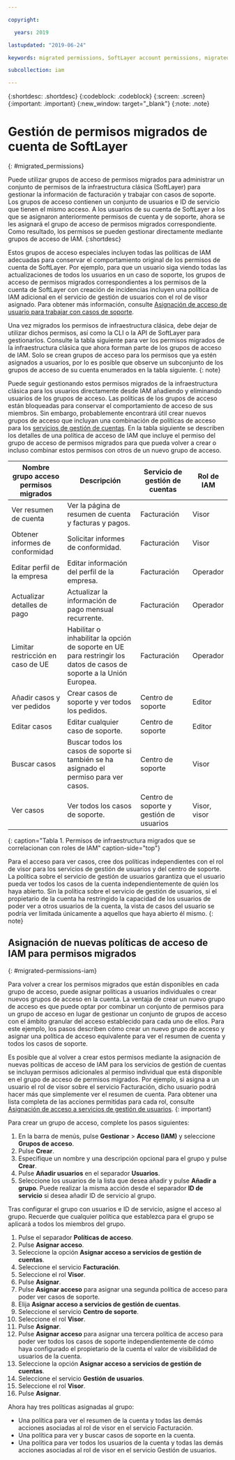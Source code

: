 ```yaml
---

copyright:

  years: 2019

lastupdated: "2019-06-24"

keywords: migrated permissions, SoftLayer account permissions, migrated permission access group, migrated classic infrastructure permissions

subcollection: iam

---
```


{:shortdesc: .shortdesc}
{:codeblock: .codeblock}
{:screen: .screen}
{:important: .important}
{:new_window: target="_blank"}
{:note: .note}


# Gestión de permisos migrados de cuenta de SoftLayer
{: #migrated_permissions}

Puede utilizar grupos de acceso de permisos migrados para administrar un conjunto de permisos de la infraestructura clásica (SoftLayer) para gestionar la información de facturación y trabajar con casos de soporte. Los grupos de acceso contienen un conjunto de usuarios e ID de servicio que tienen el mismo acceso. A los usuarios de su cuenta de SoftLayer a los que se asignaron anteriormente permisos de cuenta y de soporte, ahora se les asignará el grupo de acceso de permisos migrados correspondiente. Como resultado, los permisos se pueden gestionar directamente mediante grupos de acceso de IAM.
{:shortdesc}

Estos grupos de acceso especiales incluyen todas las políticas de IAM adecuadas para conservar el comportamiento original de los permisos de cuenta de SoftLayer. Por ejemplo, para que un usuario siga viendo todas las actualizaciones de todos los usuarios en un caso de soporte, los grupos de acceso de permisos migrados correspondientes a los permisos de la cuenta de SoftLayer con creación de incidencias incluyen una política de IAM adicional en el servicio de gestión de usuarios con el rol de visor asignado. Para obtener más información, consulte [Asignación de acceso de usuario para trabajar con casos de soporte](/docs/get-support?topic=get-support-access#access).

Una vez migrados los permisos de infraestructura clásica, debe dejar de utilizar dichos permisos, así como la CLI o la API de SoftLayer para gestionarlos. Consulte la tabla siguiente para ver los permisos migrados de la infraestructura clásica que ahora forman parte de los grupos de acceso de IAM. Solo se crean grupos de acceso para los permisos que ya estén asignados a usuarios, por lo es posible que observe un subconjunto de los grupos de acceso de su cuenta enumerados en la tabla siguiente.
{: note}

Puede seguir gestionando estos permisos migrados de la infraestructura clásica para los usuarios directamente desde IAM añadiendo y eliminando usuarios de los grupos de acceso. Las políticas de los grupos de acceso están bloqueadas para conservar el comportamiento de acceso de sus miembros. Sin embargo, probablemente encontrará útil crear nuevos grupos de acceso que incluyan una combinación de políticas de acceso para los [servicios de gestión de cuentas](/docs/iam?topic=iam-account-services#account-services). En la tabla siguiente se describen los detalles de una política de acceso de IAM que incluye el permiso del grupo de acceso de permisos migrados para que pueda volver a crear o incluso combinar estos permisos con otros de un nuevo grupo de acceso.

| Nombre grupo acceso permisos migrados | Descripción | Servicio de gestión de cuentas | Rol de IAM |
|-----------------------------------|-------------|-----------------------------------------|----------|
| Ver resumen de cuenta | Ver la página de resumen de cuenta y facturas y pagos.  |  Facturación |  Visor    |
| Obtener informes de conformidad | Solicitar informes de conformidad. | Facturación |    Visor |
| Editar perfil de la empresa | Editar información del perfil de la empresa. | Facturación  | Operador |
| Actualizar detalles de pago | Actualizar la información de pago mensual recurrente. | Facturación   | Operador |
| Limitar restricción en caso de UE | Habilitar o inhabilitar la opción de soporte en UE para restringir los datos de casos de soporte a la Unión Europea.  |   Facturación |   Operador   |
| Añadir casos y ver pedidos | Crear casos de soporte y ver todos los pedidos.  | Centro de soporte |   Editor   |
| Editar casos | Editar cualquier caso de soporte. | Centro de soporte |   Editor |
| Buscar casos | Buscar todos los casos de soporte si también se ha asignado el permiso para ver casos. | Centro de soporte |  Visor |
| Ver casos | Ver todos los casos de soporte. | Centro de soporte y gestión de usuarios | Visor, visor |
{: caption="Tabla 1. Permisos de infraestructura migrados que se correlacionan con roles de IAM" caption-side="top"}

Para el acceso para ver casos, cree dos políticas independientes con el rol de visor para los servicios de gestión de usuarios y del centro de soporte. La política sobre el servicio de gestión de usuarios garantiza que el usuario pueda ver todos los casos de la cuenta independientemente de quién los haya abierto. Sin la política sobre el servicio de gestión de usuarios, si el propietario de la cuenta ha restringido la capacidad de los usuarios de poder ver a otros usuarios de la cuenta, la vista de casos del usuario se podría ver limitada únicamente a aquellos que haya abierto él mismo.
{: note}

## Asignación de nuevas políticas de acceso de IAM para permisos migrados
{: #migrated-permissions-iam}

Para volver a crear los permisos migrados que están disponibles en cada grupo de acceso, puede asignar políticas a usuarios individuales o crear nuevos grupos de acceso en la cuenta. La ventaja de crear un nuevo grupo de acceso es que puede optar por combinar un conjunto de permisos para un grupo de acceso en lugar de gestionar un conjunto de grupos de acceso con el ámbito granular del acceso establecido para cada uno de ellos. Para este ejemplo, los pasos describen cómo crear un nuevo grupo de acceso y asignar una política de acceso equivalente para ver el resumen de cuenta y todos los casos de soporte.

Es posible que al volver a crear estos permisos mediante la asignación de nuevas políticas de acceso de IAM para los servicios de gestión de cuentas se incluyan permisos adicionales al permiso individual que está disponible en el grupo de acceso de permisos migrados. Por ejemplo, si asigna a un usuario el rol de visor sobre el servicio Facturación, dicho usuario podrá hacer más que simplemente ver el resumen de cuenta. Para obtener una lista completa de las acciones permitidas para cada rol, consulte
[Asignación de acceso a servicios de gestión de usuarios](/docs/iam?topic=iam-account-services#account-services).
{: important}

Para crear un grupo de acceso, complete los pasos siguientes:

1. En la barra de menús, pulse **Gestionar** &gt; **Acceso (IAM)** y seleccione **Grupos de acceso**.
2. Pulse **Crear**.
3. Especifique un nombre y una descripción opcional para el grupo y pulse **Crear**.
4. Pulse **Añadir usuarios** en el separador **Usuarios**.
3. Seleccione los usuarios de la lista que desea añadir y pulse **Añadir a grupo**. Puede realizar la misma acción desde el separador **ID de servicio** si desea añadir ID de servicio al grupo.

Tras configurar el grupo con usuarios e ID de servicio, asigne el acceso al grupo. Recuerde que cualquier política que establezca para el grupo se aplicará a todos los miembros del grupo.

1. Pulse el separador **Políticas de acceso**.
2. Pulse **Asignar acceso**.
3. Seleccione la opción **Asignar acceso a servicios de gestión de cuentas**.
4. Seleccione el servicio **Facturación**.
5. Seleccione el rol **Visor**.
6. Pulse **Asignar**.
7. Pulse **Asignar acceso** para asignar una segunda política de acceso para poder ver casos de soporte.
8. Elija **Asignar acceso a servicios de gestión de cuentas**.
9. Seleccione el servicio **Centro de soporte**.
10. Seleccione el rol **Visor**.
11. Pulse **Asignar**.
12. Pulse **Asignar acceso** para asignar una tercera política de acceso para poder ver todos los casos de soporte independientemente de cómo haya configurado el propietario de la cuenta el valor de visibilidad de usuarios de la cuenta.
13. Seleccione la opción **Asignar acceso a servicios de gestión de cuentas**.
14. Seleccione el servicio **Gestión de usuarios**.
15. Seleccione el rol **Visor**.
16. Pulse **Asignar**.

Ahora hay tres políticas asignadas al grupo:

* Una política para ver el resumen de la cuenta y todas las demás acciones asociadas al rol de visor en el servicio Facturación.
* Una política para ver y buscar casos de soporte en la cuenta.
* Una política para ver todos los usuarios de la cuenta y todas las demás acciones asociadas al rol de visor en el servicio Gestión de usuarios.

